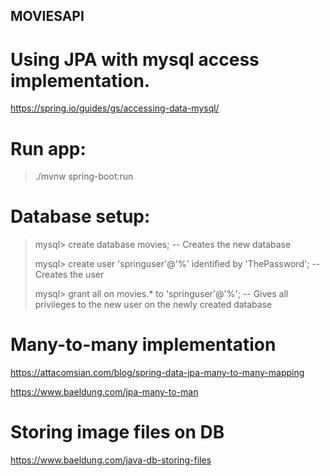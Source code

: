 ## MOVIESAPI 
# Using JPA with mysql access implementation.
https://spring.io/guides/gs/accessing-data-mysql/

# Run app:

> ./mvnw spring-boot:run

# Database setup:
> mysql> create database movies; -- Creates the new database
> 
> mysql> create user 'springuser'@'%' identified by 'ThePassword'; -- Creates the user
> 
> mysql> grant all on movies.* to 'springuser'@'%'; -- Gives all privileges to the new user on the newly created database
> 
# Many-to-many implementation
https://attacomsian.com/blog/spring-data-jpa-many-to-many-mapping

https://www.baeldung.com/jpa-many-to-man

 # Storing image files on DB
 https://www.baeldung.com/java-db-storing-files
